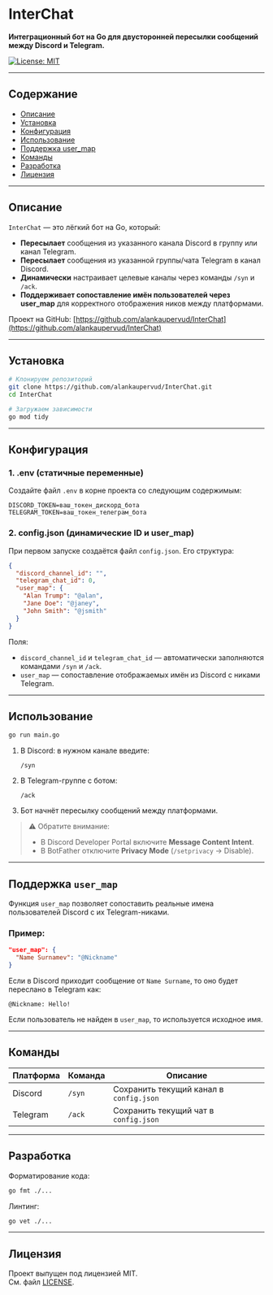 # InterChat

**Интеграционный бот на Go для двусторонней пересылки сообщений между Discord и Telegram.**

[![License: MIT](https://img.shields.io/badge/License-MIT-blue.svg)](LICENSE)

---

## Содержание

- [Описание](#описание)
- [Установка](#установка)
- [Конфигурация](#конфигурация)
- [Использование](#использование)
- [Поддержка user_map](#поддержка-user_map)
- [Команды](#команды)
- [Разработка](#разработка)
- [Лицензия](#лицензия)

---

## Описание

`InterChat` — это лёгкий бот на Go, который:

- **Пересылает** сообщения из указанного канала Discord в группу или канал Telegram.
- **Пересылает** сообщения из указанной группы/чата Telegram в канал Discord.
- **Динамически** настраивает целевые каналы через команды `/syn` и `/ack`.
- **Поддерживает сопоставление имён пользователей через user_map** для корректного отображения ников между платформами.

Проект на GitHub: [https://github.com/alankaupervud/InterChat](https://github.com/alankaupervud/InterChat)

---

## Установка

```bash
# Клонируем репозиторий
git clone https://github.com/alankaupervud/InterChat.git
cd InterChat

# Загружаем зависимости
go mod tidy
```

---

## Конфигурация

### 1. .env (статичные переменные)

Создайте файл `.env` в корне проекта со следующим содержимым:

```dotenv
DISCORD_TOKEN=ваш_токен_дискорд_бота
TELEGRAM_TOKEN=ваш_токен_телеграм_бота
```

### 2. config.json (динамические ID и user_map)

При первом запуске создаётся файл `config.json`. Его структура:

```json
{
  "discord_channel_id": "",
  "telegram_chat_id": 0,
  "user_map": {
    "Alan Trump": "@alan",
    "Jane Doe": "@janey",
    "John Smith": "@jsmith"
  }
}
```

Поля:
- `discord_channel_id` и `telegram_chat_id` — автоматически заполняются командами `/syn` и `/ack`.
- `user_map` — сопоставление отображаемых имён из Discord с никами Telegram.

---

## Использование

```bash
go run main.go
```

1. В Discord: в нужном канале введите:
   ```
   /syn
   ```
2. В Telegram-группе с ботом:
   ```
   /ack
   ```
3. Бот начнёт пересылку сообщений между платформами.

> ⚠️ Обратите внимание:
> - В Discord Developer Portal включите **Message Content Intent**.
> - В BotFather отключите **Privacy Mode** (`/setprivacy` → Disable).

---

## Поддержка `user_map`

Функция `user_map` позволяет сопоставить реальные имена пользователей Discord с их Telegram-никами.

### Пример:
```json
"user_map": {
  "Name Surnamev": "@Nickname"
}
```

Если в Discord приходит сообщение от `Name Surname`, то оно будет переслано в Telegram как:
```
@Nickname: Hello!
```

Если пользователь не найден в `user_map`, то используется исходное имя.

---

## Команды

| Платформа | Команда | Описание                                 |
|-----------|---------|------------------------------------------|
| Discord   | `/syn`  | Сохранить текущий канал в `config.json`  |
| Telegram  | `/ack`  | Сохранить текущий чат в `config.json`    |

---

## Разработка

Форматирование кода:
```bash
go fmt ./...
```

Линтинг:
```bash
go vet ./...
```

---

## Лицензия

Проект выпущен под лицензией MIT.  
См. файл [LICENSE](LICENSE).

